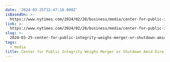 ```yaml
---
date: '2024-03-25T12:47:16.000Z'
isBasedOn: >-
  https://www.nytimes.com/2024/02/28/business/media/center-for-public-integrity-financial-problems.html
link: >-
  https://www.nytimes.com/2024/02/28/business/media/center-for-public-integrity-financial-problems.html
slug: >-
  2024-03-25-center-for-public-integrity-weighs-merger-or-shutdown-amid-dire-financial-s
tags:
  - media
title: Center for Public Integrity Weighs Merger or Shutdown Amid Dire Financial S
---
```


